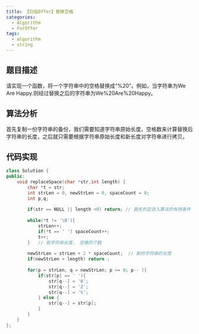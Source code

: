```yaml
---
title: 【剑指Offer】替换空格
categories:
  - Algorithm
  - ForOffer
tags:
  - algorithm
  - string
---
```


## 题目描述

请实现一个函数，将一个字符串中的空格替换成“%20”。例如，当字符串为We Are Happy.则经过替换之后的字符串为We%20Are%20Happy。



## 算法分析

首先复制一份字符串的备份，我们需要知道字符串原始长度，空格数来计算替换后字符串的长度，之后就只需要根据字符串原始长度和新长度对字符串进行拷贝。



## 代码实现

~~~cpp
class Solution {
public:
	void replaceSpace(char *str,int length) {
		char *t = str;
        int strLen = 0, newStrLen = 0, spaceCount = 0;
        int p,q;
        
        if(str == NULL || length <0) return; // 首先判定进入算法的有效条件
        
        while(*t != '\0'){
            strLen++;
            if(*t == ' ') spaceCount++;
            t++;
        }	// 取字符串长度， 空格的个数
        
        newStrLen = strLen + 2 * spaceCount;  // 新的字符串的长度
        if(newStrLen > length) return ;
        
        for(p = strLen, q = newStrLen; p >= 0; p-- ){
            if(str[p] == ' '){
                str[q--] = '0';
                str[q--] = '2';
                str[q--] = '%';
            } else {
                str[q--] = str[p];
            }
        }
	}
};
~~~

